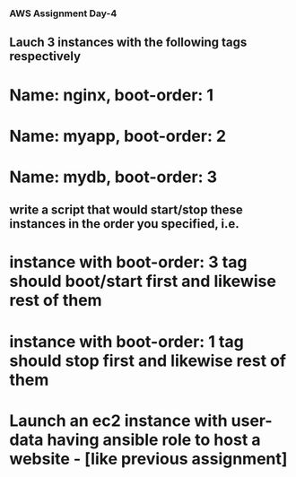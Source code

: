 ### AWS Assignment Day-4



## Lauch 3 instances with the following tags respectively
# Name: nginx, boot-order: 1
# Name: myapp, boot-order: 2
# Name: mydb, boot-order: 3

## write a script that would start/stop these instances in the order you specified, i.e.

# instance with boot-order: 3 tag should boot/start first and likewise rest of them
# instance with boot-order: 1 tag should stop first and likewise rest of them

# Launch an ec2 instance with user-data having ansible role to host a website - [like previous assignment]
